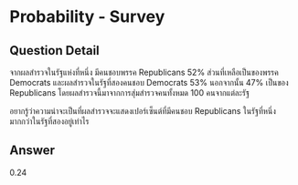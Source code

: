 # Probability - Survey
## Question Detail
จากผลสำรวจในรัฐแห่งที่หนึ่ง มีคนชอบพรรค Republicans 52% ส่วนที่เหลือเป็นของพรรค Democrats และผลสำรวจในรัฐที่สองคนชอบ Democrats 53% นอกจากนั้น 47% เป็นของ Republicans โดยผลสำรวจนี้มาจากการสุ่มสำรวจคนทั้งหมด 100 คนจากแต่ละรัฐ

อยากรู้ว่าความน่าจะเป็นที่ผลสำรวจจะแสดงเปอร์เซ็นต์ที่มีคนชอบ Republicans ในรัฐที่หนึ่งมากกว่าในรัฐที่สองอยู่เท่าไร

## Answer
0.24
